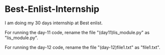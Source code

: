 # Best-Enlist-Internship

I am doing my 30 days internship at Best enlist.

For running the day-11 code, rename the file "(day11)lis_module.py" as "lis_module.py".

For running the day-12 code, rename the file "(day-12)file1.txt" as "file1.txt".
